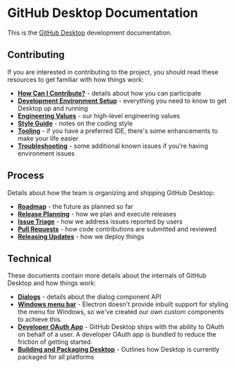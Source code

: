 # GitHub Desktop Documentation

This is the [GitHub Desktop](https://github.com/desktop/desktop) development
documentation.

## Contributing

If you are interested in contributing to the project, you should read these
resources to get familiar with how things work:

 - **[How Can I Contribute?](../.github/CONTRIBUTING.md#how-can-i-contribute)** -
    details about how you can participate
 - **[Development Environment Setup](contributing/setup.md)** - everything
    you need to know to get Desktop up and running
 - **[Engineering Values](contributing/engineering-values.md)** - our high-level engineering values
 - **[Style Guide](contributing/styleguide.md)** - notes on the coding style
 - **[Tooling](contributing/tooling.md)** - if you have a preferred IDE,
    there's some enhancements to make your life easier
 - **[Troubleshooting](contributing/troubleshooting.md)** - some additional
    known issues if you're having environment issues

## Process

Details about how the team is organizing and shipping GitHub Desktop:

 - **[Roadmap](process/roadmap.md)** - the future as planned so far
 - **[Release Planning](process/release-planning.md)** - how we plan and execute
    releases
 - **[Issue Triage](process/issue-triage.md)** - how we address issues reported
    by users
 - **[Pull Requests](process/pull-requests.md)** - how code contributions are submitted and reviewed
 - **[Releasing Updates](process/releasing-updates.md)** - how we deploy things

## Technical

These documents contain more details about the internals of GitHub Desktop
and how things work:

 - **[Dialogs](technical/dialogs.md)** - details about the dialog component API
 - **[Windows menu bar](technical/windows-menu-bar.md)** - Electron doesn't
    provide inbuilt support for styling the menu for Windows, so we've created
    our own custom components to achieve this.
 - **[Developer OAuth App](technical/oauth.md)** - GitHub Desktop ships with
    the ability to OAuth on behalf of a user. A developer OAuth app is bundled
    to reduce the friction of getting started.
 - **[Building and Packaging Desktop](technical/packaging.md)** - Outlines how
    Desktop is currently packaged for all platforms 
